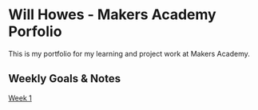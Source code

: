 # Will Howes - Makers Academy Porfolio
This is my portfolio for my learning and project work at Makers Academy.

## Weekly Goals & Notes
[Week 1](https://github.com/willhowes/makers_portfolio_and_notes/blob/master/week_1.md)
